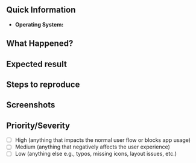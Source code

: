 ## Quick Information
<!-- This is to help replicate the issue as closeley as possible !-->
- **Operating System:** 

## What Happened?
<!-- A brief description of what happened when you tried to perform an action !-->

## Expected result
<!-- What should have happened when you performed the actions !-->

## Steps to reproduce
<!-- List the steps required to produce the error. These should be as few as possible !-->

## Screenshots
<!-- Any relevant screenshots which show the issue !-->

## Priority/Severity
<!-- Delete as appropriate. The priority and severity assigned may be different to this !-->
- [ ] High (anything that impacts the normal user flow or blocks app usage)
- [ ] Medium (anything that negatively affects the user experience)
- [ ] Low (anything else e.g., typos, missing icons, layout issues, etc.)
